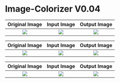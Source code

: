 # Image-Colorizer V0.04

**Original Image**         |      **Input Image**  |          **Output Image** |               
:-------------------------:|:-------------------------:|:-------------------------:|
![](https://media.discordapp.net/attachments/782685453396475976/1036670390707171388/08aa71d1-0245-41d6-8c31-b31acdc437d8.png)  |![](https://media.discordapp.net/attachments/782685453396475976/1036670391080468480/a3eed604-1eec-4c08-90b8-45e04cafb772.png)  |![](https://media.discordapp.net/attachments/782685453396475976/1036670391441182892/b99d76bf-f57b-4bdb-ac31-3f9c68130543.png)  |

**Original Image**         |      **Input Image**  |          **Output Image** |
:-------------------------:|:-------------------------:|:-------------------------:|
![](https://media.discordapp.net/attachments/782685453396475976/1036670907827101746/a9309569-bc19-4caa-85c4-35ed22189d23.png)  |![](https://media.discordapp.net/attachments/782685453396475976/1036670907478970449/29a9c647-9f30-4754-8e61-78424c75f982.png)  |![](https://media.discordapp.net/attachments/782685453396475976/1036670967004540988/c1cf1021-0ba5-475f-a9d4-f5619257befa.png)  |

**Original Image**         |      **Input Image**  |          **Output Image** |   
:-------------------------:|:-------------------------:|:-------------------------:|
![](https://media.discordapp.net/attachments/782685453396475976/1036670908141678724/1354c2ff-69af-40ef-84c5-1eccc9a8cde8.png)  |![](https://media.discordapp.net/attachments/782685453396475976/1036671324283752458/ef3c6026-d19f-4786-8ba1-91924e39cec9.png)  |![](https://media.discordapp.net/attachments/782685453396475976/1036671323889475745/ac5bbaa7-bcc9-4308-a95a-e8730caf6b71.png)  |
